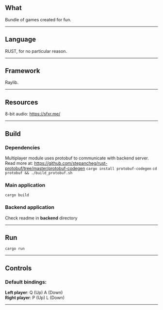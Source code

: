 ## What
Bundle of games created for fun.
***
## Language
RUST, for no particular reason.
***
## Framework
Raylib.
***
## Resources
8-bit audio: https://sfxr.me/
***
## Build
### Dependencies
Multiplayer module uses protobuf to communicate with backend server.
Read more at: https://github.com/stepancheg/rust-protobuf/tree/master/protobuf-codegen
`cargo install protobuf-codegen`
`cd protobuf && ./build_protobuf.sh`

### Main application
`cargo build`

### Backend application
Check readme in **backend** directory 

***
## Run 
`cargo run`
***
## Controls
### Default bindings:  
**Left player**: Q (Up) A (Down)  
**Right player**: P (Up) L (Down)
***
